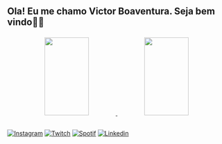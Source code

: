 
## Ola! Eu me chamo Victor Boaventura. Seja bem vindo👋🏼

###

<div align="center">
  <a href="https://github.com/bsmvictor">
  <img height="180em" width="45%"src="https://github-readme-stats.vercel.app/api?username=bsmvictor&show_icons=true&theme=nightowl&include_all_commits=true&count_private=true"/>
  <img height="180em"  width="45%" src="https://github-readme-stats.vercel.app/api/top-langs/?username=bsmvictor&layout=compact&langs_count=7&theme=nightowl"/>
</div>
  
  ##

[![Instagram](https://img.shields.io/badge/Instagram-E4405F?style=for-the-badge&logo=instagram&logoColor=white)](https://www.instagram.com/bsmvictor/)
[![Twitch](https://img.shields.io/badge/Twitch-9146FF?style=for-the-badge&logo=twitch&logoColor=white)](https://www.twitch.tv/victorbvtsm)
[![Spotif](https://img.shields.io/badge/Spotify-1ED760?&style=for-the-badge&logo=spotify&logoColor=white)](https://open.spotify.com/user/12145924898?si=f7d8db1f098d4d2c)
[![Linkedin](https://img.shields.io/badge/LinkedIn-0077B5?style=for-the-badge&logo=linkedin&logoColor=white)](https://www.linkedin.com/in/victorboaventura/)
